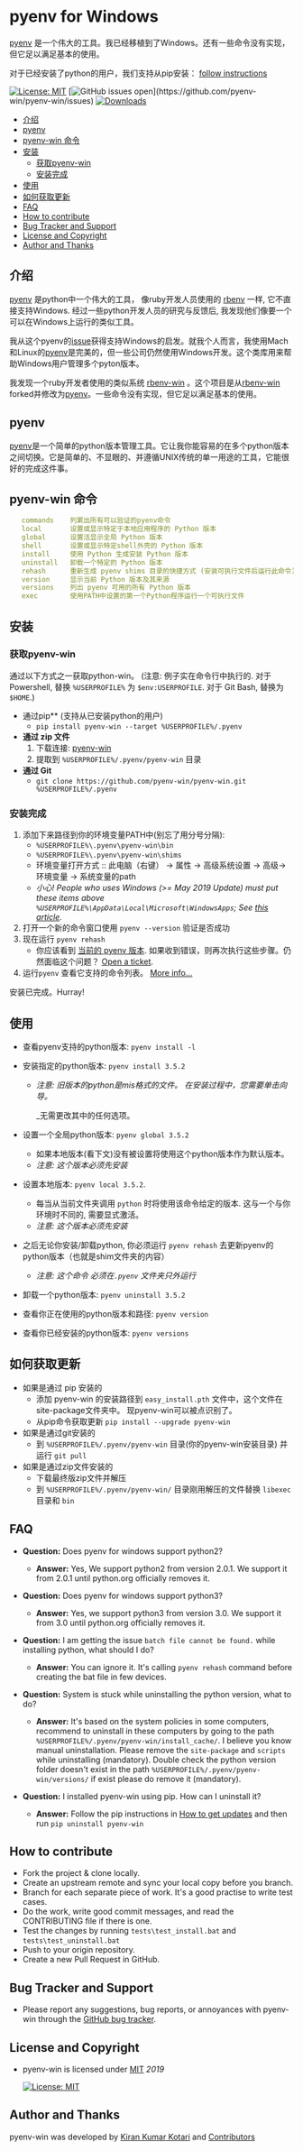 # pyenv for Windows

[pyenv][1] 是一个伟大的工具。我已经移植到了Windows。还有一些命令没有实现，但它足以满足基本的使用。

对于已经安装了python的用户，我们支持从pip安装： [follow instructions](#installation)

[![License: MIT](https://img.shields.io/badge/License-MIT-yellow.svg)](https://opensource.org/licenses/MIT)
[![GitHub issues open](https://img.shields.io/github/issues/pyenv-win/pyenv-win.svg?)](https://github.com/pyenv-win/pyenv-win/issues)
[![Downloads](https://pepy.tech/badge/pyenv-win)](https://pepy.tech/project/pyenv-win)

- [介绍](#introduction)
- [pyenv](#pyenv)
- [pyenv-win 命令](#pyenv-win-commands)
- [安装](#installation)
   - [获取pyenv-win](#get-pyenv-win)
   - [安装完成](#finish-the-installation)
- [使用](#usage)
- [如何获取更新](#how-to-get-updates)
- [FAQ](#faq)
- [How to contribute](#how-to-contribute)
- [Bug Tracker and Support](#bug-tracker-and-support)
- [License and Copyright](#license-and-copyright)
- [Author and Thanks](#author-and-thanks)

## 介绍

[pyenv][1] 是python中一个伟大的工具， 像ruby开发人员使用的 [rbenv][2] 一样, 它不直接支持Windows. 经过一些python开发人员的研究与反馈后, 我发现他们像要一个可以在Windows上运行的类似工具。

我从这个pyenv的[issue][4]获得支持Windows的启发。就我个人而言，我使用Mach和Linux的[pyenv][1]是完美的，但一些公司仍然使用Windows开发。这个类库用来帮助Windows用户管理多个pyton版本。

我发现一个ruby开发者使用的类似系统 [rbenv-win][3] 。这个项目是从[rbenv-win][3] forked并修改为[pyenv][1]。一些命令没有实现，但它足以满足基本的使用。

## pyenv

[pyenv][1]是一个简单的python版本管理工具。它让我你能容易的在多个python版本之间切换。它是简单的、不显眼的、并遵循UNIX传统的单一用途的工具，它能很好的完成这件事。

## pyenv-win 命令

```yml
   commands    列累出所有可以验证的pyenv命令
   local       设置或显示特定于本地应用程序的 Python 版本
   global      设置活显示全局 Python 版本
   shell       设置或显示特定shell外壳的 Python 版本
   install     使用 Python 生成安装 Python 版本
   uninstall   卸载一个特定的 Python 版本
   rehash      重新生成 pyenv shims 目录的快捷方式 (安装可执行文件后运行此命令)
   version     显示当前 Python 版本及其来源
   versions    列出 pyenv 可用的所有 Python 版本
   exec        使用PATH中设置的第一个Python程序运行一个可执行文件
```

## 安装

### 获取pyenv-win

通过以下方式之一获取python-win。 (注意: 例子实在命令行中执行的. 对于Powershell, 替换 `%USERPROFILE%` 为 `$env:USERPROFILE`. 对于 Git Bash, 替换为 `$HOME`.)

- 通过pip** (支持从已安装python的用户)
   - `pip install pyenv-win --target %USERPROFILE%/.pyenv`
- **通过 zip 文件**
   1. 下载连接: [pyenv-win](https://github.com/pyenv-win/pyenv-win/archive/master.zip)
   2. 提取到 `%USERPROFILE%/.pyenv/pyenv-win` 目录
- **通过 Git**
   - `git clone https://github.com/pyenv-win/pyenv-win.git %USERPROFILE%/.pyenv`

### 安装完成

   1. 添加下来路径到你的环境变量PATH中(别忘了用分号分隔):
      - `%USERPROFILE%\.pyenv\pyenv-win\bin`
      - `%USERPROFILE%\.pyenv\pyenv-win\shims`
      - 环境变量打开方式 :: 此电脑（右键） -> 属性 -> 高级系统设置 -> 高级-> 环境变量 -> 系统变量的path
      - _小心! People who uses Windows (>= May 2019 Update) must put these items above `%USERPROFILE%\AppData\Local\Microsoft\WindowsApps`; See [this article](https://devblogs.microsoft.com/python/python-in-the-windows-10-may-2019-update/)._
   2. 打开一个新的命令窗口使用 `pyenv --version` 验证是否成功
   3. 现在运行 `pyenv rehash` 
      - 你应该看到 [当前的 pyenv 版本](https://github.com/pyenv-win/pyenv-win/blob/master/setup.py). 如果收到错误，则再次执行这些步骤。仍然面临这个问题？ [Open a ticket](https://github.com/pyenv-win/pyenv-win/issues).
   4. 运行`pyenv` 查看它支持的命令列表。 [More info...](#usage)

   安装已完成。Hurray!

## 使用

- 查看pyenv支持的python版本: `pyenv install -l`
- 安装指定的python版本:  `pyenv install 3.5.2`
   
   - _注意: 旧版本的python是mis格式的文件。 在安装过程中，您需要单击向导。_
   
     _无需更改其中的任何选项。
- 设置一个全局python版本: `pyenv global 3.5.2`
   - 如果本地版本(看下文)没有被设置将使用这个python版本作为默认版本。
   - _注意: 这个版本必须先安装_
- 设置本地版本: `pyenv local 3.5.2`.
   - 每当从当前文件夹调用 `python` 时将使用该命令给定的版本. 这与一个与你环境时不同的, 需要显式激活。
   - _注意: 这个版本必须先安装_
- 之后无论你安装/卸载python, 你必须运行 `pyenv rehash` 去更新pyenv的python版本（也就是shim文件夹的内容）
   
   - _注意: 这个命令 必须在`.pyenv` 文件夹只外运行_
- 卸载一个python版本: `pyenv uninstall 3.5.2`
- 查看你正在使用的python版本和路径: `pyenv version`
- 查看你已经安装的python版本: `pyenv versions`

## 如何获取更新

- 如果是通过 pip 安装的
   - 添加 pyenv-win 的安装路径到 `easy_install.pth` 文件中，这个文件在  site-package文件夹中。 现pyenv-win可以被点识别了。
   - 从pip命令获取更新 `pip install --upgrade pyenv-win`
- 如果是通过git安装的
   - 到 `%USERPROFILE%/.pyenv/pyenv-win` 目录(你的pyenv-win安装目录) 并运行 `git pull`
- 如果是通过zip文件安装的
   - 下载最终版zip文件并解压
   - 到 `%USERPROFILE%/.pyenv/pyenv-win/` 目录刚用解压的文件替换 `libexec` 目录和 `bin` 

## FAQ

- **Question:** Does pyenv for windows support python2?
   - **Answer:** Yes, We support python2 from version 2.0.1. We support it from 2.0.1 until python.org officially removes it.

- **Question:** Does pyenv for windows support python3?
   - **Answer:** Yes, we support python3 from version 3.0. We support it from 3.0 until python.org officially removes it.

- **Question:** I am getting the issue `batch file cannot be found.` while installing python, what should I do?
   - **Answer:** You can ignore it. It's calling `pyenv rehash` command before creating the bat file in few devices.

- **Question:** System is stuck while uninstalling the python version, what to do?
   - **Answer:** It's based on the system policies in some computers, recommend to uninstall in these computers by going to the path `%USERPROFILE%/.pyenv/pyenv-win/install_cache/`. I believe you know manual uninstallation. Please remove the `site-package` and `scripts` while uninstalling (mandatory). Double check the python version folder doesn't exist in the path `%USERPROFILE%/.pyenv/pyenv-win/versions/` if exist please do remove it (mandatory).

- **Question:** I installed pyenv-win using pip. How can I uninstall it?
   - **Answer:** Follow the pip instructions in [How to get updates](#how-to-get-updates) and then run `pip uninstall pyenv-win`

## How to contribute

- Fork the project & clone locally.
- Create an upstream remote and sync your local copy before you branch.
- Branch for each separate piece of work. It's a good practise to write test cases.
- Do the work, write good commit messages, and read the CONTRIBUTING file if there is one.
- Test the changes by running `tests\test_install.bat` and `tests\test_uninstall.bat`
- Push to your origin repository.
- Create a new Pull Request in GitHub.

## Bug Tracker and Support

- Please report any suggestions, bug reports, or annoyances with pyenv-win through the [GitHub bug tracker](https://github.com/pyenv-win/pyenv-win/issues).

## License and Copyright

- pyenv-win is licensed under [MIT](http://opensource.org/licenses/mit-license.php) *2019*

   [![License: MIT](https://img.shields.io/badge/License-MIT-yellow.svg)](https://opensource.org/licenses/MIT)

## Author and Thanks

pyenv-win was developed by [Kiran Kumar Kotari](https://github.com/kirankotari) and [Contributors](https://github.com/pyenv-win/pyenv-win/graphs/contributors)

[1]: https://github.com/pyenv/pyenv
[2]: https://github.com/rbenv/rbenv
[3]: https://github.com/nak1114/rbenv-win
[4]: https://github.com/pyenv/pyenv/issues/62
